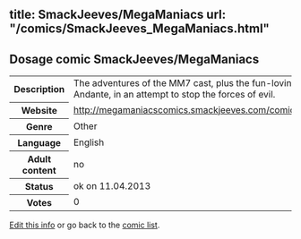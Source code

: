 title: SmackJeeves/MegaManiacs
url: "/comics/SmackJeeves_MegaManiacs.html"
---
Dosage comic SmackJeeves/MegaManiacs
-----------------------------------------

<table class="comicinfo">
<tr>
<th>Description</th><td>The adventures of the MM7 cast, plus the fun-loving Andante, in an attempt to stop the forces of evil.</td>
</tr>
<tr>
<th>Website</th><td><a href="http://megamaniacscomics.smackjeeves.com/comics/">http://megamaniacscomics.smackjeeves.com/comics/</a></td>
</tr>
<tr>
<th>Genre</th><td>Other</td>
</tr>
<tr>
<th>Language</th><td>English</td>
</tr>
<tr>
<th>Adult content</th><td>no</td>
</tr>
<tr>
<th>Status</th><td>ok on 11.04.2013</td>
</tr>
<tr>
<th>Votes</th><td>0</div></td>
</tr>
</table>

[Edit this info](/comics/SmackJeeves_MegaManiacs_edit.html) or go back to the [comic list](../comic-index.html).
